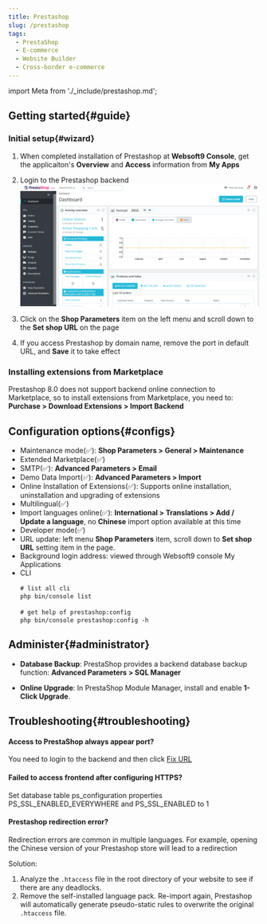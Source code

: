 ```yaml
---
title: Prestashop
slug: /prestashop
tags:
  - PrestaShop
  - E-commerce
  - Website Builder
  - Cross-border e-commerce
---
```


import Meta from './_include/prestashop.md';

<Meta name="meta" />

## Getting started{#guide}

### Initial setup{#wizard}

1. When completed installation of Prestashop at **Websoft9 Console**, get the applicaiton's **Overview** and **Access** information from **My Apps**  

2. Login to the Prestashop backend
   ![](./assets/prestashop-backend-websoft9.png)

3. Click on the **Shop Parameters** item on the left menu and scroll down to the **Set shop URL** on the page

4. If you access Prestashop by domain name, remove the port in default URL, and **Save** it to take effect

### Installing extensions from Marketplace

Prestashop 8.0 does not support backend online connection to Marketplace, so to install extensions from Marketplace, you need to: **Purchase > Download Extensions > Import Backend**

## Configuration options{#configs}

- Maintenance mode(✅): **Shop Parameters > General > Maintenance**
- Extended Marketplace(✅)
- SMTP(✅): **Advanced Parameters > Email**
- Demo Data Import(✅): **Advanced Parameters > Import**
- Online Installation of Extensions(✅): Supports online installation, uninstallation and upgrading of extensions
- Multilingual(✅)
- Import languages online(✅): **International > Translations > Add / Update a language**, no **Chinese** import option available at this time
- Developer mode(✅)
- URL update: left menu **Shop Parameters** item, scroll down to **Set shop URL** setting item in the page.
- Background login address: viewed through Websoft9 console My Applications
- CLI
  ```
  # list all cli
  php bin/console list

  # get help of prestashop:config
  php bin/console prestashop:config -h
  ```

## Administer{#administrator}

- **Database Backup**: PrestaShop provides a backend database backup function: **Advanced Parameters > SQL Manager**

- **Online Upgrade**: In PrestaShop Module Manager, install and enable **1-Click Upgrade**.

## Troubleshooting{#troubleshooting}

#### Access to PrestaShop always appear port?

You need to login to the backend and then click [Fix URL](#url)

#### Failed to access frontend after configuring HTTPS? 

Set database table ps_configuration properties PS_SSL_ENABLED_EVERYWHERE and PS_SSL_ENABLED to 1

#### Prestashop redirection error?

Redirection errors are common in multiple languages. For example, opening the Chinese version of your Prestashop store will lead to a redirection

Solution:

1. Analyze the `.htaccess` file in the root directory of your website to see if there are any deadlocks.
2. Remove the self-installed language pack. Re-import again, Prestashop will automatically generate pseudo-static rules to overwrite the original `.htaccess` file.


